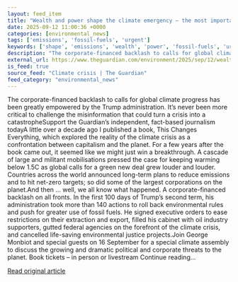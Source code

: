 ```yaml
---
layout: feed_item
title: "Wealth and power shape the climate emergency – the most important tool we have to defend ourselves is the facts | Naomi Klein"
date: 2025-09-12 11:00:36 +0000
categories: [environmental_news]
tags: ['emissions', 'fossil-fuels', 'urgent']
keywords: ['shape', 'emissions', 'wealth', 'power', 'fossil-fuels', 'urgent']
description: "The corporate-financed backlash to calls for global climate progress has been greatly empowered by the Trump administration"
external_url: https://www.theguardian.com/environment/2025/sep/12/wealth-and-power-shape-the-climate-emergency-the-most-important-tool-we-have-to-defend-ourselves-is-the-facts
is_feed: true
source_feed: "Climate crisis | The Guardian"
feed_category: "environmental_news"
---
```


The corporate-financed backlash to calls for global climate progress has been greatly empowered by the Trump administration. It’s never been more critical to challenge the misinformation that could turn a crisis into a catastropheSupport the Guardian’s independent, fact-based journalism todayA little over a decade ago I published a book, This Changes Everything, which explored the reality of the climate crisis as a confrontation between capitalism and the planet. For a few years after the book came out, it seemed like we might just win a breakthrough. A cascade of large and militant mobilisations pressed the case for keeping warming below 1.5C as global calls for a green new deal grew louder and louder. Countries across the world announced long-term plans to reduce emissions and to hit net-zero targets; so did some of the largest corporations on the planet.And then … well, we all know what happened. A corporate-financed backlash on all fronts. In the first 100 days of Trump’s second term, his administration took more than 140 actions to roll back environmental rules and push for greater use of fossil fuels. He signed executive orders to ease restrictions on their extraction and export, filled his cabinet with oil industry supporters, gutted federal agencies on the forefront of the climate crisis, and cancelled life-saving environmental justice projects.Join George Monbiot and special guests on 16 September for a special climate assembly to discuss the growing and dramatic political and corporate threats to the planet. Book tickets – in person or livestream Continue reading...

[Read original article](https://www.theguardian.com/environment/2025/sep/12/wealth-and-power-shape-the-climate-emergency-the-most-important-tool-we-have-to-defend-ourselves-is-the-facts)
